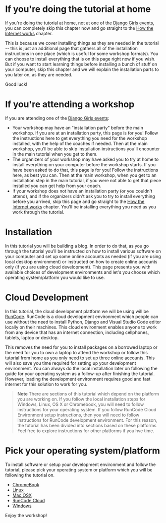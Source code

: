 # If you're doing the tutorial at home

If you're doing the tutorial at home, not at one of the [Django Girls events](https://djangogirls.org/events/), you can completely 
skip this chapter now and go straight to the [How the Internet works](../how_the_internet_works/README.md) chapter.

This is because we cover installing things as they are needed in the tutorial -- this is just an additional page that gathers all 
of the installation instructions in one place (which is useful for some workshop formats). You can choose to install everything 
that is on this page right now if you wish. But if you want to start learning things before installing a bunch of stuff on your 
computer, skip this chapter and we will explain the installation parts to you later on, as they are needed.

Good luck!

# If you're attending a workshop

If you are attending one of the [Django Girls events](https://djangogirls.org/events/):
- Your workshop may have an "installation party" before the main workshop. If you are at an installation party, this page is for 
  you! Follow the instructions here to get everything you need for the workshop installed, with the help of the coaches if needed. 
  Then at the main workshop, you'll be able to skip installation instructions you'll encounter in the main tutorial when you get to 
  them.
- The organizers of your workshop may have asked you to try at home to install everything on your computer before the workshop 
  starts. If you have been asked to do that, this page is for you! Follow the instructions here, as best you can. Then at the main 
  workshop, when you get to an installation step in the main tutorial, if you were not able to get that piece installed you can get 
  help from your coach.
- If your workshop does not have an installation party (or you couldn't attend), and if the organizers didn't ask you to try to 
  install everything before you arrived, skip this page and go straight to the [How the Internet works](../how_the_internet_works/README.md)
  chapter. You'll be installing everything you need as you work through the tutorial.

# Installation
In this tutorial you will be building a blog. In order to do that, as you go through the tutorial you'll be instructed on how to 
install various software on your computer and set up some online accounts as needed (if you are using local desktop environment) or 
instructed on how to create online accounts only (if you are using cloud development). This page presents you with available choices 
of development environments and let's you choose which operating system/platform you would like to use.

# Cloud Development
In this tutorial, the cloud development platform we will be using will be [RunCode](https://runcode.io/). RunCode is a cloud 
development environment which people can use without the need to install Python, Django and Visual Studio Code editor locally 
on their machines. This cloud environment enables anyone to work from any device that has an internet connection, including 
cellphones, tablets, laptop or desktop.

This removes the need for you to install packages on a borrowed laptop or the need for you to own a laptop to attend the workshop 
or follow this tutorial from home as you only need to set up three online accounts. This will also save you time required for 
setting up your development environment. You can always do the local installation later on following the guide for your operating 
system as a follow-up after finishing the tutorial. However, loading the development environment requires good and fast internet 
for this solution to work for you.

> **Note** There are sections of this tutorial which depend on the platform you are working on. If you follow the 
local installation steps for Windows, Linux, OS X or Chromebook, you will need to follow instructions for your operating system. 
If you follow RunCode Cloud Environment setup instructions, then you will need to follow instructions for 
RunCode development environment. 
For this reason, the tutorial has been divided into sections based on these platforms. Feel free to explore instructions 
for other platforms if you hve time.

# Pick your operating system/platform
To install software or setup your development environment and follow the tutorial, please pick your operating system or 
platform which you will be following the tutorial on.

* [ChromeBook](../chromebook/README.md)
* [Linux](../linux/README.md)
* [Mac OSX](../macosx/README.md)
* [RunCode Cloud](../runcode/README.md)
* [Windows](../windows/README.md)

Enjoy the workshop!
